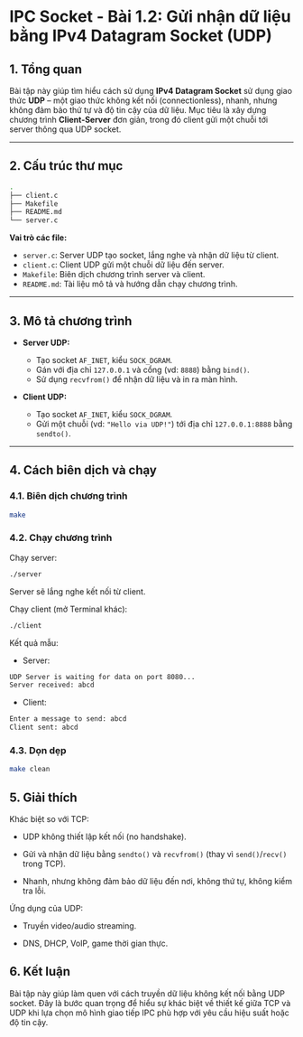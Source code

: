# IPC Socket - Bài 1.2: Gửi nhận dữ liệu bằng IPv4 Datagram Socket (UDP)

## 1. Tổng quan

Bài tập này giúp tìm hiểu cách sử dụng **IPv4 Datagram Socket** sử dụng giao thức **UDP** – một giao thức không kết nối (connectionless), nhanh, nhưng không đảm bảo thứ tự và độ tin cậy của dữ liệu. Mục tiêu là xây dựng chương trình **Client-Server** đơn giản, trong đó client gửi một chuỗi tới server thông qua UDP socket.

---

## 2. Cấu trúc thư mục

```bash
.
├── client.c
├── Makefile
├── README.md
└── server.c
```


**Vai trò các file:**

- `server.c`: Server UDP tạo socket, lắng nghe và nhận dữ liệu từ client.
- `client.c`: Client UDP gửi một chuỗi dữ liệu đến server.
- `Makefile`: Biên dịch chương trình server và client.
- `README.md`: Tài liệu mô tả và hướng dẫn chạy chương trình.

---

## 3. Mô tả chương trình

- **Server UDP:**
  - Tạo socket `AF_INET`, kiểu `SOCK_DGRAM`.
  - Gán với địa chỉ `127.0.0.1` và cổng (vd: `8888`) bằng `bind()`.
  - Sử dụng `recvfrom()` để nhận dữ liệu và in ra màn hình.

- **Client UDP:**
  - Tạo socket `AF_INET`, kiểu `SOCK_DGRAM`.
  - Gửi một chuỗi (vd: `"Hello via UDP!"`) tới địa chỉ `127.0.0.1:8888` bằng `sendto()`.

---

## 4. Cách biên dịch và chạy

### 4.1. Biên dịch chương trình

```bash
make
```
### 4.2. Chạy chương trình

Chạy server:
```bash
./server
```
Server sẽ lắng nghe kết nối từ client.

Chạy client (mở Terminal khác):
```bash
./client
```

Kết quả mẫu:
- Server:
```bash
UDP Server is waiting for data on port 8080...
Server received: abcd
```

- Client:
```bash
Enter a message to send: abcd
Client sent: abcd
```

### 4.3. Dọn dẹp

```bash
make clean
```

## 5. Giải thích

Khác biệt so với TCP:
- UDP không thiết lập kết nối (no handshake).

- Gửi và nhận dữ liệu bằng `sendto()` và `recvfrom()` (thay vì `send()`/`recv()` trong TCP).

- Nhanh, nhưng không đảm bảo dữ liệu đến nơi, không thứ tự, không kiểm tra lỗi.

Ứng dụng của UDP:
- Truyền video/audio streaming.

- DNS, DHCP, VoIP, game thời gian thực.

## 6. Kết luận

Bài tập này giúp làm quen với cách truyền dữ liệu không kết nối bằng UDP socket. Đây là bước quan trọng để hiểu sự khác biệt về thiết kế giữa TCP và UDP khi lựa chọn mô hình giao tiếp IPC phù hợp với yêu cầu hiệu suất hoặc độ tin cậy.